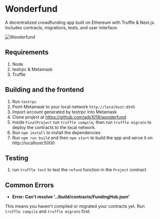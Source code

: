 # Wonderfund
A decentralized crowdfunding app built on Ethereum with Truffle & Next.js. Includes contracts, migrations, tests, and user interface.

![Wonderfund](https://www.dropbox.com/s/u86z2fztt290juq/wonderfund-screenshot.png?raw=1)

## Requirements
1. Node
2. testrpc & Metamask
3. Truffle

## Building and the frontend
1. Run `testrpc`
2. Point Metamask to your local network `http://localhost:8545`
3. Import account generated by testrpc into Metamask
4. Clone project at https://github.com/ads1018/wonderfund
5. Inside `FinalProject` run `truffle compile`, then run `truffle migrate` to deploy the contracts to the local network.
6. Run `npm install` to install the dependencies
7. Run `npm run build` and then `npm start` to build the app and serve it on http://localhost:5000

## Testing
1. run `truffle test` to test the `refund` function in the `Project` contract

## Common Errors

* **Error: Can't resolve '../build/contracts/FundingHub.json'**

This means you haven't compiled or migrated your contracts yet. Run `truffle compile` and `truffle migrate` first.
